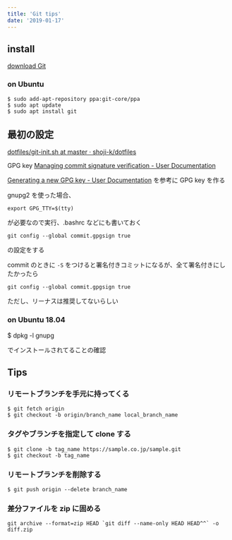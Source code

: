 ```yaml
---
title: 'Git tips'
date: '2019-01-17'
---
```


## install

[download Git](https://git-scm.com/download/linux)

### on Ubuntu

```
$ sudo add-apt-repository ppa:git-core/ppa
$ sudo apt update
$ sudo apt install git
```

## 最初の設定

[dotfiles/git\-init\.sh at master · shoji\-k/dotfiles](https://github.com/shoji-k/dotfiles/blob/master/git-init.sh)

GPG key
[Managing commit signature verification \- User Documentation](https://help.github.com/articles/managing-commit-signature-verification/)

[Generating a new GPG key \- User Documentation](https://help.github.com/articles/generating-a-new-gpg-key/)
を参考に GPG key を作る

gnupg2 を使った場合、

```
export GPG_TTY=$(tty)
```

が必要なので実行、.bashrc などにも書いておく

```
git config --global commit.gpgsign true
```

の設定をする

commit のときに `-S` をつけると署名付きコミットになるが、全て署名付きにしたかったら

```
git config --global commit.gpgsign true
```

ただし、リーナスは推奨してないらしい

### on Ubuntu 18.04

\$ dpkg -l gnupg

でインストールされてることの確認

## Tips

### リモートブランチを手元に持ってくる

```
$ git fetch origin
$ git checkout -b origin/branch_name local_branch_name
```

### タグやブランチを指定して clone する

```
$ git clone -b tag_name https://sample.co.jp/sample.git
$ git checkout -b tag_name
```

### リモートブランチを削除する

```
$ git push origin --delete branch_name
```

### 差分ファイルを zip に固める

```
git archive --format=zip HEAD `git diff --name-only HEAD HEAD^^` -o diff.zip
```
